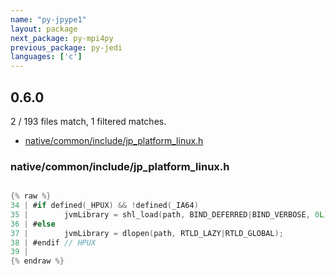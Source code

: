 ```yaml
---
name: "py-jpype1"
layout: package
next_package: py-mpi4py
previous_package: py-jedi
languages: ['c']
---
```

## 0.6.0
2 / 193 files match, 1 filtered matches.

 - [native/common/include/jp_platform_linux.h](#nativecommonincludejp_platform_linuxh)

### native/common/include/jp_platform_linux.h

```c

{% raw %}
34 | #if defined(_HPUX) && !defined(_IA64)
35 | 		jvmLibrary = shl_load(path, BIND_DEFERRED|BIND_VERBOSE, 0L);
36 | #else
37 | 		jvmLibrary = dlopen(path, RTLD_LAZY|RTLD_GLOBAL);
38 | #endif // HPUX
39 | 
{% endraw %}

```